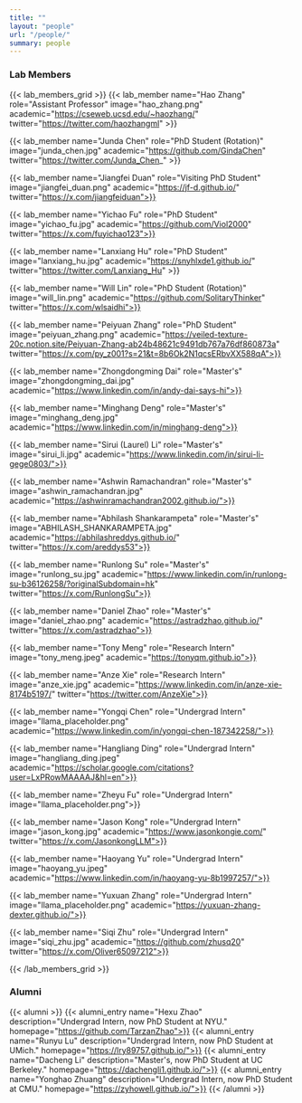 ```yaml
---
title: ""
layout: "people"
url: "/people/"
summary: people
---
```


### Lab Members

{{< lab_members_grid >}}
{{< lab_member name="Hao Zhang" role="Assistant Professor" image="hao_zhang.png" academic="https://cseweb.ucsd.edu/~haozhang/" twitter="https://twitter.com/haozhangml" >}}

{{< lab_member name="Junda Chen" role="PhD Student (Rotation)" image="junda_chen.jpg" academic="https://github.com/GindaChen" twitter="https://twitter.com/Junda_Chen_" >}}
<!-- {{< lab_member name="Junda Chen" role="PhD Student (Rotation)" image="junda_chen.jpg" academic="https://github.com/GindaChen" twitter="https://twitter.com/Junda_Chen_" linkedin="https://www.linkedin.com/in/junda-chen/">}} -->

{{< lab_member name="Jiangfei Duan" role="Visiting PhD Student" image="jiangfei_duan.png" academic="https://jf-d.github.io/" twitter="https://x.com/jiangfeiduan">}}

{{< lab_member name="Yichao Fu" role="PhD Student" image="yichao_fu.jpg" academic="https://github.com/Viol2000" twitter="https://x.com/fuyichao123">}}

{{< lab_member name="Lanxiang Hu" role="PhD Student" image="lanxiang_hu.jpg" academic="https://snyhlxde1.github.io/" twitter="https://twitter.com/Lanxiang_Hu" >}}

{{< lab_member name="Will Lin" role="PhD Student (Rotation)" image="will_lin.png" academic="https://github.com/SolitaryThinker" twitter="https://x.com/wlsaidhi">}}

{{< lab_member name="Peiyuan Zhang" role="PhD Student" image="peiyuan_zhang.png" academic="https://veiled-texture-20c.notion.site/Peiyuan-Zhang-ab24b48621c9491db767a76df860873a" twitter="https://x.com/py_z001?s=21&t=8b6Ok2N1qcsERbvXX588qA">}}

{{< lab_member name="Zhongdongming Dai" role="Master's" image="zhongdongming_dai.jpg" academic="https://www.linkedin.com/in/andy-dai-says-hi">}}

{{< lab_member name="Minghang Deng" role="Master's" image="minghang_deng.jpg" academic="https://www.linkedin.com/in/minghang-deng">}}

{{< lab_member name="Sirui (Laurel) Li" role="Master's" image="sirui_li.jpg" academic="https://www.linkedin.com/in/sirui-li-gege0803/">}}

{{< lab_member name="Ashwin Ramachandran" role="Master's" image="ashwin_ramachandran.jpg" academic="https://ashwinramachandran2002.github.io/">}}

{{< lab_member name="Abhilash Shankarampeta" role="Master's" image="ABHILASH_SHANKARAMPETA.jpg" academic="https://abhilashreddys.github.io/" twitter="https://x.com/areddys53">}}

{{< lab_member name="Runlong Su" role="Master's" image="runlong_su.jpg" academic="https://www.linkedin.com/in/runlong-su-b36126258/?originalSubdomain=hk" twitter="https://x.com/RunlongSu">}}

{{< lab_member name="Daniel Zhao" role="Master's" image="daniel_zhao.png" academic="https://astradzhao.github.io/" twitter="https://x.com/astradzhao">}}

{{< lab_member name="Tony Meng" role="Research Intern" image="tony_meng.jpeg" academic="https://tonyqm.github.io">}}

{{< lab_member name="Anze Xie" role="Research Intern" image="anze_xie.jpg" academic="https://www.linkedin.com/in/anze-xie-8174b5197/" twitter="https://twitter.com/AnzeXie">}}

{{< lab_member name="Yongqi Chen" role="Undergrad Intern" image="llama_placeholder.png" academic="https://www.linkedin.com/in/yongqi-chen-187342258/">}}

{{< lab_member name="Hangliang Ding" role="Undergrad Intern" image="hangliang_ding.jpeg" academic="https://scholar.google.com/citations?user=LxPRowMAAAAJ&hl=en">}}

{{< lab_member name="Zheyu Fu" role="Undergrad Intern" image="llama_placeholder.png">}}

{{< lab_member name="Jason Kong" role="Undergrad Intern" image="jason_kong.jpg" academic="https://www.jasonkongie.com/" twitter="https://x.com/JasonkongLLM">}}

{{< lab_member name="Haoyang Yu" role="Undergrad Intern" image="haoyang_yu.jpeg" academic="https://www.linkedin.com/in/haoyang-yu-8b1997257/">}}

{{< lab_member name="Yuxuan Zhang" role="Undergrad Intern" image="llama_placeholder.png" academic="https://yuxuan-zhang-dexter.github.io/">}}

{{< lab_member name="Siqi Zhu" role="Undergrad Intern" image="siqi_zhu.jpg" academic="https://github.com/zhusq20" twitter="https://x.com/Oliver65097212">}}

{{< /lab_members_grid >}}

### Alumni
{{< alumni >}}
{{< alumni_entry name="Hexu Zhao" description="Undergrad Intern, now PhD Student at NYU." homepage="https://github.com/TarzanZhao">}}
{{< alumni_entry name="Runyu Lu" description="Undergrad Intern, now PhD Student at UMich." homepage="https://lry89757.github.io/">}}
{{< alumni_entry name="Dacheng Li" description="Master's, now PhD Student at UC Berkeley." homepage="https://dachengli1.github.io/">}}
{{< alumni_entry name="Yonghao Zhuang" description="Undergrad Intern, now PhD Student at CMU." homepage="https://zyhowell.github.io/">}}
{{< /alumni >}}

